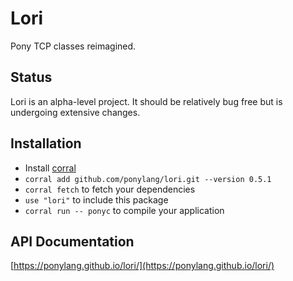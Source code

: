 # Lori

Pony TCP classes reimagined.

## Status

Lori is an alpha-level project. It should be relatively bug free but is undergoing extensive changes.

## Installation

* Install [corral](https://github.com/ponylang/corral)
* `corral add github.com/ponylang/lori.git --version 0.5.1`
* `corral fetch` to fetch your dependencies
* `use "lori"` to include this package
* `corral run -- ponyc` to compile your application

## API Documentation

[https://ponylang.github.io/lori/](https://ponylang.github.io/lori/)

